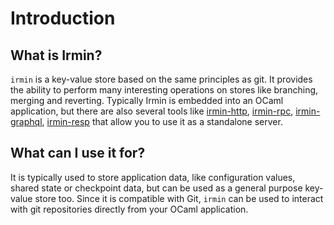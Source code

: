 # Introduction

## What is Irmin?

`irmin` is a key-value store based on the same principles as git. It provides the ability to perform many interesting operations on stores like branching, merging and reverting. Typically Irmin is embedded into an OCaml application, but there are also several tools like [irmin-http](https://github.com/mirage/irmin), [irmin-rpc](https://github.com/zshipko/irmin-rpc), [irmin-graphql](https://github.com/andreas/irmin-graphql), [irmin-resp](https://github.com/zshipko/irmin-resp) that allow you to use it as a standalone server.

## What can I use it for?

It is typically used to store application data, like configuration values, shared state or checkpoint data, but can be used as a general purpose key-value store too. Since it is compatible with Git, `irmin` can be used to interact with git repositories directly from your OCaml application.
